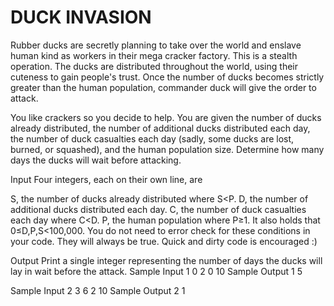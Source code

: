 # DUCK INVASION
Rubber ducks are secretly planning to take over the world and enslave human kind as workers in their mega cracker factory. This is a stealth operation. The ducks are distributed throughout the world, using their cuteness to gain people's trust. Once the number of ducks becomes strictly greater than the human population, commander duck will give the order to attack.

You like crackers so you decide to help. You are given the number of ducks already distributed, the number of additional ducks distributed each day, the number of duck casualties each day (sadly, some ducks are lost, burned, or squashed), and the human population size. Determine how many days the ducks will wait before attacking.

Input
Four integers, each on their own line, are

S, the number of ducks already distributed where S<P.
D, the number of additional ducks distributed each day.
C, the number of duck casualties each day where C<D.
P, the human population where P≥1.
It also holds that 0≤D,P,S<100,000. You do not need to error check for these conditions in your code. They will always be true. Quick and dirty code is encouraged :)

Output
Print a single integer representing the number of days the ducks will lay in wait before the attack.
Sample Input 1
0
2
0
10
Sample Output 1
5
 
Sample Input 2
3
6
2
10
Sample Output 2
1
